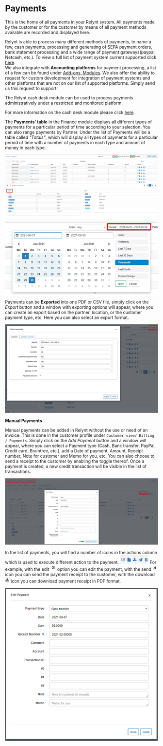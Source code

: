 Payments
============

This is the home of all payments in your Relynt system. All payments made by the customer or for the customer by means of all payment methods available are recorded and displayed here.

Relynt is able to process many different methods of payments, to name a few, cash payments, processing and generating of SEPA payment orders, bank statement processing and a wide range of payment gateways(paypal, Netcash, etc.). To view a full list of payment system current supported click [here](payment_systems/payment_systems.md). <br>
We also integrate with **Accounting platforms** for payment processing, a list of a few can be found under [Add-ons, Modules](addons_modules/addons_modules.md). We also offer the ability to request for custom development for integration of payment systems and other platforms that are not on our list of supported platforms. Simply send us this request to support!

The Relynt cash desk module can be used to process payments administratively under a restricted and monitored platform.

For more information on the cash desk module please click [here](addons_modules/cashdesk/cashdesk.md).

The **Payments' table** in the Finance module displays all different types of payments for a particular period of time according to your selection.
You can also range payments by Partner. Under the list of Payments will be a table called *"Totals"*, which will display all types of payments for a particular period of time with a number of payments in each type and amount of money in each type.

![Payments](payments.png)
![Period](calendar.png)

Payments can be **Exported** into one PDF or CSV file, simply click on the _Export_ button and a window with exporting options will appear, where you can create an export based on the partner, location, or the customer payment type, etc. Here you can also select an export format.

![Export](export.png)

**Manual Payments**

Manual payments can be added in Relynt without the use or need of an invoice. This is done in the customer profile under `Customer view/ Billing / Payments`. Simply click on the _Add Payment_ button and a window will appear, where you can select a Payment type (Cash, Bank transfer, PayPal, Credit card, Braintree, etc.), add a Date of payment, Amount, Receipt number, Note for customer and Memo for you, etc.
You can also choose to send a receipt to the customer by enabling the toggle
thereof. Once a payment is created, a new credit transaction will be visible in the list of transactions.

![Add](add.png)

In the list of payments, you will find a number of icons in the actions column which is used to execute different action to the payment.  <icon class="image-icon">![icons](icons.png)</icon>
For example, with the edit  <icon class="image-icon">![Edit](edit_icon.png)</icon> option you can edit the payment, with the send <icon class="image-icon">![Send](send_icon.png)</icon> icon  you can send the payment receipt to the customer, with the download <icon class="image-icon">![Download](download.png)</icon> icon you can download payment receipt in PDF format.


![Edit](edit.png)
